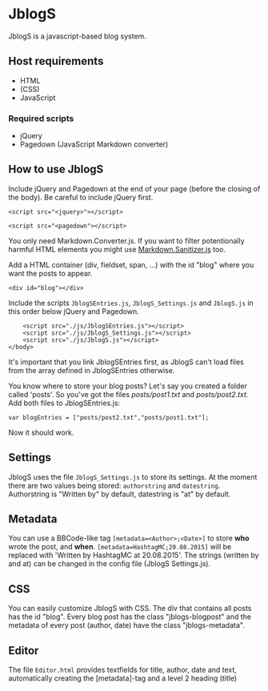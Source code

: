 # JblogS
JblogS is a javascript-based blog system.

## Host requirements

* HTML
* (CSS)
* JavaScript

### Required scripts

* jQuery
* Pagedown (JavaScript Markdown converter)

## How to use JblogS

Include jQuery and Pagedown at the end of your page (before the closing of the body). Be careful to include jQuery first.

`<script src="<jquery>"></script>`

`<script src="<pagedown"></script>`

You only need Markdown.Converter.js. If you want to filter potentionally harmful HTML elements you might use [Markdown.Sanitizer.js](https://code.google.com/p/pagedown/wiki/PageDown#Markdown.Sanitizer.js "Markdown.Sanitizer.js") too.

Add a HTML container (div, fieldset, span, ...) with the id "blog" where you want the posts to appear.

`<div id="blog"></div>`

Include the scripts `JblogSEntries.js`, `JblogS_Settings.js` and `JblogS.js` in this order below jQuery and Pagedown.
```
    <script src="./js/JblogSEntries.js"></script>
    <script src="./js/JblogS_Settings.js"></script>
    <script src="./js/JblogS.js"></script>
</body>
```

It's important that you link JblogSEntries first, as JblogS can't load files from the array defined in JblogSEntries otherwise.

You know where to store your blog posts? Let's say you created a folder called 'posts'. So you've got the files _posts/post1.txt_ and _posts/post2.txt_. Add both files to JblogSEntries.js:

`var blogEntries = ["posts/post2.txt","posts/post1.txt"];`

Now it should work.

## Settings

JblogS uses the file `JblogS_Settings.js` to store its settings. At the moment there are two values being stored: `authorstring` and `datestring`. Authorstring is "Written by" by default, datestring is "at" by default.

## Metadata

You can use a BBCode-like tag `[metadata=<Author>;<Date>]` to store __who__ wrote the post, and __when__. `[metadata=HashtagMC;20.08.2015]` will be replaced with 'Written by HashtagMC at 20.08.2015'. The strings (written by and at) can be changed in the config file (JblogS Settings.js).

## CSS

You can easily customize JblogS with CSS. The div that contains all posts has the id "blog". Every blog post has the class "jblogs-blogpost" and the metadata of every post (author, date) have the class "jblogs-metadata".

## Editor

The file `Editor.html` provides textfields for title, author,
date and text, automatically creating the [metadata]-tag and a level 2
heading (title)
